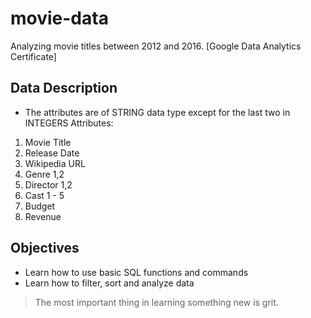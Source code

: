 # movie-data
Analyzing movie titles between 2012 and 2016. [Google Data Analytics Certificate]

## Data Description
- The attributes are of STRING data type except for the last two in INTEGERS
  Attributes:
1. Movie Title
2. Release Date
3. Wikipedia URL
4. Genre 1,2
5. Director 1,2
6. Cast 1 - 5
7. Budget
8. Revenue

## Objectives 
- Learn how to use basic SQL functions and commands
- Learn how to filter, sort and analyze data

> The most important thing in learning something new is grit.
